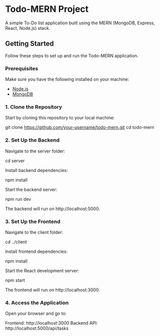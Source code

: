 # Todo-MERN Project

A simple To-Do list application built using the MERN (MongoDB, Express, React, Node.js) stack. 

## Getting Started

Follow these steps to set up and run the Todo-MERN application.

### Prerequisites

Make sure you have the following installed on your machine:

- [Node.js](https://nodejs.org/en/download/)
- [MongoDB](https://www.mongodb.com/try/download/community)

### 1. Clone the Repository

Start by cloning this repository to your local machine:

git clone https://github.com/your-username/todo-mern.git
cd todo-mern

### 2. Set Up the Backend
Navigate to the server folder:

cd server

Install backend dependencies:

npm install

Start the backend server:

npm run dev

The backend will run on http://localhost:5000.

### 3. Set Up the Frontend
Navigate to the client folder:

cd ../client

Install frontend dependencies:

npm install

Start the React development server:

npm start

The frontend will run on http://localhost:3000.

### 4. Access the Application
Open your browser and go to:

Frontend: http://localhost:3000
Backend API: http://localhost:5000/api/tasks
